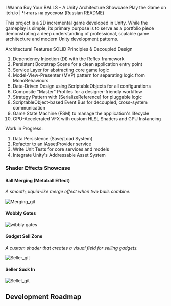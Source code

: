 I Wanna Buy Your BALLS - A Unity Architecture Showcase
Play the Game on itch.io | Читать на русском (Russian README)

This project is a 2D incremental game developed in Unity. While the gameplay is simple, its primary purpose is to serve as a portfolio piece demonstrating a deep understanding of professional, scalable game architecture and modern Unity development patterns.

Architectural Features
SOLID Principles & Decoupled Design

1. Dependency Injection (DI) with the Reflex framework
2. Persistent Bootstrap Scene for a clean application entry point
3. Service Layer for abstracting core game logic
4. Model-View-Presenter (MVP) pattern for separating logic from MonoBehaviours
5. Data-Driven Design using ScriptableObjects for all configurations
6. Composite "Master" Profiles for a designer-friendly workflow
7. Strategy Pattern with [SerializeReference] for pluggable logic
8. ScriptableObject-based Event Bus for decoupled, cross-system communication
9. Game State Machine (FSM) to manage the application's lifecycle
10. GPU-Accelerated VFX with custom HLSL Shaders and GPU Instancing

Work in Progress:
1. Data Persistence (Save/Load System)
2. Refactor to an IAssetProvider service
3. Write Unit Tests for core services and models
4. Integrate Unity's Addressable Asset System


### Shader Effects Showcase

#### Ball Merging (Metaball Effect)
*A smooth, liquid-like merge effect when two balls combine.*

![Merging_git](https://github.com/user-attachments/assets/65438e40-9194-475e-a5e2-e824c688f529)

#### Wobbly Gates

![wibbly gates](https://github.com/user-attachments/assets/86a4d903-0a17-48f6-9e3a-c1fc16c1dd1c)


#### Gadget Sell Zone
*A custom shader that creates a visual field for selling gadgets.*

![Seller_git](https://github.com/user-attachments/assets/740ba7d8-9697-402e-becb-d03a6635ea59)

#### Seller Suck In
![Sellet_git](https://github.com/user-attachments/assets/75fb8afe-e02b-458c-ac3b-9866911c0830)

## Development Roadmap

